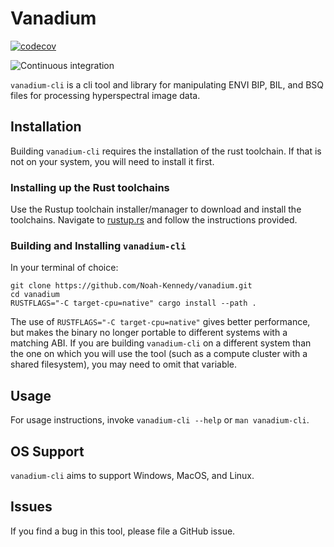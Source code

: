 # Vanadium

[![codecov](https://codecov.io/gh/Noah-Kennedy/vanadium/branch/master/graph/badge.svg?token=2KBFXPBR34)](https://codecov.io/gh/Noah-Kennedy/hyperspectral)

![Continuous integration](https://github.com/Noah-Kennedy/vanadium/workflows/Continuous%20integration/badge.svg?branch=master)

`vanadium-cli` is a cli tool and library for manipulating ENVI BIP, BIL, and BSQ files for
processing hyperspectral image data.

## Installation

Building `vanadium-cli` requires the installation of the rust toolchain.
If that is not on your system, you will need to install it first.

### Installing up the Rust toolchains
Use the Rustup toolchain installer/manager to download and install the toolchains.
Navigate to [rustup.rs](https://rustup.rs/) and follow the instructions provided.

### Building and Installing `vanadium-cli`
In your terminal of choice:
```shell script
git clone https://github.com/Noah-Kennedy/vanadium.git
cd vanadium
RUSTFLAGS="-C target-cpu=native" cargo install --path .
```

The use of `RUSTFLAGS="-C target-cpu=native"` gives better performance,
but makes the binary no longer portable to different systems with a matching ABI.
If you are building `vanadium-cli` on a different system than the one on which you will use the
tool (such as a compute cluster with a shared filesystem), you may need to omit that variable.

## Usage
For usage instructions, invoke `vanadium-cli --help` or `man vanadium-cli`.

## OS Support
`vanadium-cli` aims to support Windows, MacOS, and Linux.

## Issues
If you find a bug in this tool, please file a GitHub issue.